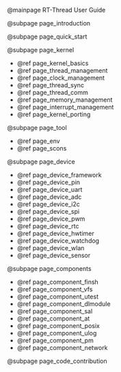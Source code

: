 @mainpage RT-Thread User Guide

@subpage page_introduction

@subpage page_quick_start

@subpage page_kernel

- @ref page_kernel_basics
- @ref page_thread_management
- @ref page_clock_management
- @ref page_thread_sync
- @ref page_thread_comm
- @ref page_memory_management
- @ref page_interrupt_management
- @ref page_kernel_porting

@subpage page_tool

- @ref page_env
- @ref page_scons

@subpage page_device

- @ref page_device_framework
- @ref page_device_pin
- @ref page_device_uart
- @ref page_device_adc
- @ref page_device_i2c
- @ref page_device_spi
- @ref page_device_pwm
- @ref page_device_rtc
- @ref page_device_hwtimer
- @ref page_device_watchdog
- @ref page_device_wlan
- @ref page_device_sensor

@subpage page_components

- @ref page_component_finsh
- @ref page_component_vfs
- @ref page_component_utest
- @ref page_component_dlmodule
- @ref page_component_sal
- @ref page_component_at
- @ref page_component_posix
- @ref page_component_ulog
- @ref page_component_pm
- @ref page_component_network

@subpage page_code_contribution

